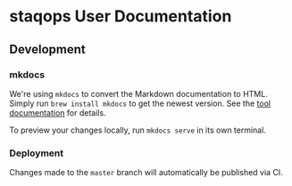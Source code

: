 # staqops User Documentation

## Development

### mkdocs

We're using `mkdocs` to convert the Markdown documentation to HTML. Simply run
`brew install mkdocs` to get the newest version. See the [tool
documentation](https://www.mkdocs.org/#installation) for details.

To preview your changes locally, run `mkdocs serve` in its own terminal.

### Deployment

Changes made to the `master` branch will automatically be published via CI.
